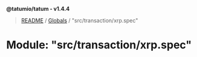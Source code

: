 **@tatumio/tatum - v1.4.4**

> [README](../README.md) / [Globals](../globals.md) / "src/transaction/xrp.spec"

# Module: "src/transaction/xrp.spec"
